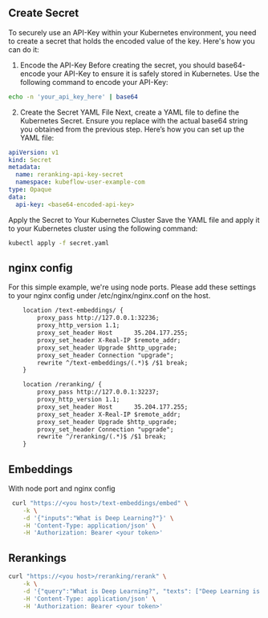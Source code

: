 ## Create Secret

To securely use an API-Key within your Kubernetes environment, you need to
create a secret that holds the encoded value of the key. Here's how you can do
it:

1. Encode the API-Key Before creating the secret, you should base64-encode your
   API-Key to ensure it is safely stored in Kubernetes. Use the following
   command to encode your API-Key:
```sh
echo -n 'your_api_key_here' | base64
```
2. Create the Secret YAML File Next, create a YAML file to define the
   Kubernetes Secret. Ensure you replace <base64-encoded-api-key> with the
   actual base64 string you obtained from the previous step. Here’s how you can
   set up the YAML file:

```yaml
apiVersion: v1
kind: Secret
metadata:
  name: reranking-api-key-secret
  namespace: kubeflow-user-example-com
type: Opaque
data:
  api-key: <base64-encoded-api-key>
```

Apply the Secret to Your Kubernetes Cluster Save the YAML file and apply it to your Kubernetes cluster using the following command:
```sh
kubectl apply -f secret.yaml
```

## nginx config
For this simple example, we're using node ports. Please add these settings to
your nginx config under /etc/nginx/nginx.conf on the host.

```txt
    location /text-embeddings/ {
        proxy_pass http://127.0.0.1:32236;
        proxy_http_version 1.1;
        proxy_set_header Host      35.204.177.255;
        proxy_set_header X-Real-IP $remote_addr;
        proxy_set_header Upgrade $http_upgrade;
        proxy_set_header Connection "upgrade";
        rewrite ^/text-embeddings/(.*)$ /$1 break;
    }

    location /reranking/ {
        proxy_pass http://127.0.0.1:32237;
        proxy_http_version 1.1;
        proxy_set_header Host      35.204.177.255;
        proxy_set_header X-Real-IP $remote_addr;
        proxy_set_header Upgrade $http_upgrade;
        proxy_set_header Connection "upgrade";
        rewrite ^/reranking/(.*)$ /$1 break;
    }
```

## Embeddings

With node port and nginx config

```sh
 curl "https://<you host>/text-embeddings/embed" \
    -k \
    -d '{"inputs":"What is Deep Learning?"}' \
    -H 'Content-Type: application/json' \
    -H 'Authorization: Bearer <your token>'
```

## Rerankings

```sh
curl "https://<you host>/reranking/rerank" \
    -k \
    -d '{"query":"What is Deep Learning?", "texts": ["Deep Learning is not...", "Deep learning is..."]}' \
    -H 'Content-Type: application/json' \
    -H 'Authorization: Bearer <your token>'
```
